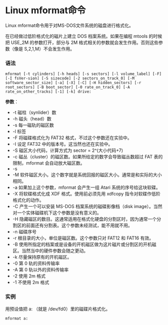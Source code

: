 
# Linux mformat命令



Linux mformat命令用于对MS-DOS文件系统的磁盘进行格式化。

在已经做过低阶格式化的磁片上建立 DOS 档案系统。如果在编程 mtools 的时候把 USE_2M 的参数打开，部分与 2M 格式相关的参数就会发生作用。否则这些参数（像是 S,2,1,M）不会发生作用。

### 语法

```
mformat [-t cylinders] [-h heads] [-s sectors] [-l volume_label] [-F] [-I fsVer-sion] [-S sizecode] [-2 sectors_on_track_0] [-M software_sector_size] [-a] [-X] [-C] [-H hidden_sectors] [-r root_sectors] [-B boot_sector] [-0 rate_on_track_0] [-A rate_on_other_tracks] [-1] [-k] drive:
```

**参数**：

*   -t 磁柱（synlider）数
*   -h 磁头（head）数
*   -s 每一磁轨的磁区数
*   -l 标签
*   -F 将磁碟格式化为 FAT32 格式，不过这个参数还在实验中。
*   -I 设定 FAT32 中的版本号。这当然也还在实验中。
*   -S 磁区大小代码，计算方式为 sector = 2^(大小代码+7)
*   -c 磁丛（cluster）的磁区数。如果所给定的数字会导致磁丛数超过 FAT 表的限制，mformat 会自动放大磁区数。
*   -s
*   -M 软件磁区大小。这个数字就是系统回报的磁区大小。通常是和实际的大小相同。
*   -a 如果加上这个参数，mformat 会产生一组 Atari 系统的序号给这块软碟。
*   -X 将软碟格式化成 XDF 格式。使用前必须先用 xdfcopy 指令对软碟作低阶格式化的动作。
*   -C 产生一个可以安装 MS-DOS 档案系统的磁碟影像档（disk image）。当然对一个实体磁碟机下这个参数是没有意义的。
*   -H 隐藏磁区的数目。这通常适用在格式化硬盘的分割区时，因为通常一个分割区的前面还有分割表。这个参数未经测试，能不用就不用。
*   -n 磁碟序号
*   -r 根目录的大小，单位是磁区数。这个参数只对 FAT12 和 FAT16 有效。
*   -B 使用所指定的档案或是设备的开机磁区做为这片磁片或分割区的开机磁区。当然当中的硬件参数会随之更动。
*   -k 尽量保持原有的开机磁区。
*   -0 第 0 轨的资料传输率
*   -A 第 0 轨以外的资料传输率
*   -2 使用 2m 格式
*   -1 不使用 2m 格式

### 实例

用预设值把 a: （就是 /dev/fd0）里的磁碟片格式化。

```
mformat a:
```



